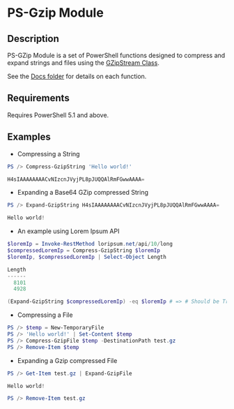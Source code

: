 # PS-Gzip Module

## Description

PS-GZip Module is a set of PowerShell functions designed to compress and expand strings and files using the [GZipStream Class](https://docs.microsoft.com/en-us/dotnet/api/system.io.compression.gzipstream).

See the [Docs folder](/PS-GZip/Docs/) for details on each function.

## Requirements

Requires PowerShell 5.1 and above.

## Examples

- Compressing a String

```powershell
PS /> Compress-GzipString 'Hello world!'

H4sIAAAAAAAACvNIzcnJVyjPL8pJUQQAlRmFGwwAAAA=
```

- Expanding a Base64 GZip compressed String

```powershell
PS /> Expand-GzipString H4sIAAAAAAAACvNIzcnJVyjPL8pJUQQAlRmFGwwAAAA=

Hello world!
```
- An example using Lorem Ipsum API

```powershell
$loremIp = Invoke-RestMethod loripsum.net/api/10/long
$compressedLoremIp = Compress-GzipString $loremIp
$loremIp, $compressedLoremIp | Select-Object Length

Length
------
  8101
  4928

(Expand-GzipString $compressedLoremIp) -eq $loremIp # => # Should be True
```
- Compressing a File

```powershell
PS /> $temp = New-TemporaryFile
PS /> 'Hello world!' | Set-Content $temp
PS /> Compress-GzipFile $temp -DestinationPath test.gz
PS /> Remove-Item $temp
```

- Expanding a Gzip compressed File

```powershell
PS /> Get-Item test.gz | Expand-GzipFile

Hello world!

PS /> Remove-Item test.gz
```